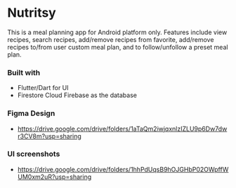 # Nutritsy

This is a meal planning app for Android platform only.
Features include view recipes, search recipes, add/remove recipes from favorite, add/remove recipes to/from user custom meal plan, and to follow/unfollow a preset meal plan.

### Built with 

- Flutter/Dart for UI
- Firestore Cloud Firebase as the database

### Figma Design

- https://drive.google.com/drive/folders/1aTaQm2iwjqxnlzIZLU9p6Dw7dwr3CV8m?usp=sharing

### UI screenshots

- https://drive.google.com/drive/folders/1hhPdUqsB9hOJGHbP02OWpffWUM0xm2uR?usp=sharing
